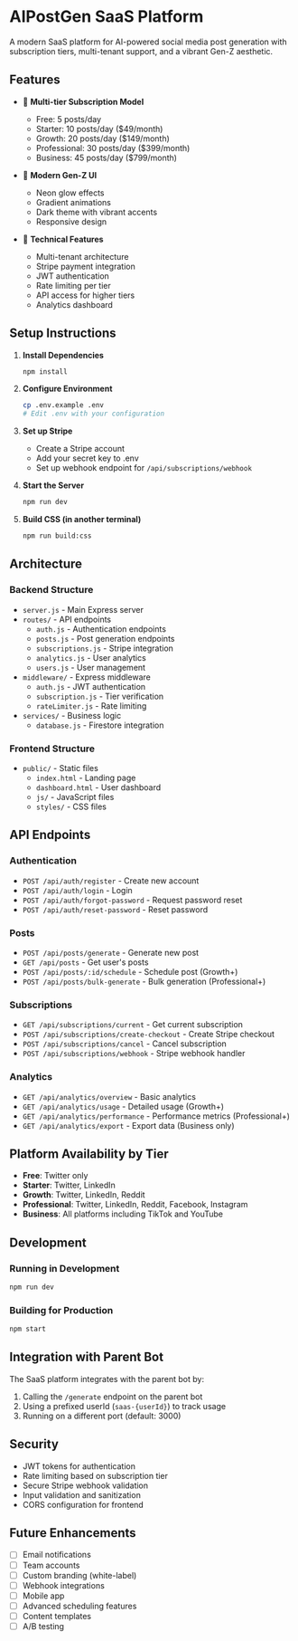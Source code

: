 # AIPostGen SaaS Platform

A modern SaaS platform for AI-powered social media post generation with subscription tiers, multi-tenant support, and a vibrant Gen-Z aesthetic.

## Features

- 🚀 **Multi-tier Subscription Model**
  - Free: 5 posts/day
  - Starter: 10 posts/day ($49/month)
  - Growth: 20 posts/day ($149/month)
  - Professional: 30 posts/day ($399/month)
  - Business: 45 posts/day ($799/month)

- 🎨 **Modern Gen-Z UI**
  - Neon glow effects
  - Gradient animations
  - Dark theme with vibrant accents
  - Responsive design

- 🔧 **Technical Features**
  - Multi-tenant architecture
  - Stripe payment integration
  - JWT authentication
  - Rate limiting per tier
  - API access for higher tiers
  - Analytics dashboard

## Setup Instructions

1. **Install Dependencies**
   ```bash
   npm install
   ```

2. **Configure Environment**
   ```bash
   cp .env.example .env
   # Edit .env with your configuration
   ```

3. **Set up Stripe**
   - Create a Stripe account
   - Add your secret key to .env
   - Set up webhook endpoint for `/api/subscriptions/webhook`

4. **Start the Server**
   ```bash
   npm run dev
   ```

5. **Build CSS (in another terminal)**
   ```bash
   npm run build:css
   ```

## Architecture

### Backend Structure
- `server.js` - Main Express server
- `routes/` - API endpoints
  - `auth.js` - Authentication endpoints
  - `posts.js` - Post generation endpoints
  - `subscriptions.js` - Stripe integration
  - `analytics.js` - User analytics
  - `users.js` - User management
- `middleware/` - Express middleware
  - `auth.js` - JWT authentication
  - `subscription.js` - Tier verification
  - `rateLimiter.js` - Rate limiting
- `services/` - Business logic
  - `database.js` - Firestore integration

### Frontend Structure
- `public/` - Static files
  - `index.html` - Landing page
  - `dashboard.html` - User dashboard
  - `js/` - JavaScript files
  - `styles/` - CSS files

## API Endpoints

### Authentication
- `POST /api/auth/register` - Create new account
- `POST /api/auth/login` - Login
- `POST /api/auth/forgot-password` - Request password reset
- `POST /api/auth/reset-password` - Reset password

### Posts
- `POST /api/posts/generate` - Generate new post
- `GET /api/posts` - Get user's posts
- `POST /api/posts/:id/schedule` - Schedule post (Growth+)
- `POST /api/posts/bulk-generate` - Bulk generation (Professional+)

### Subscriptions
- `GET /api/subscriptions/current` - Get current subscription
- `POST /api/subscriptions/create-checkout` - Create Stripe checkout
- `POST /api/subscriptions/cancel` - Cancel subscription
- `POST /api/subscriptions/webhook` - Stripe webhook handler

### Analytics
- `GET /api/analytics/overview` - Basic analytics
- `GET /api/analytics/usage` - Detailed usage (Growth+)
- `GET /api/analytics/performance` - Performance metrics (Professional+)
- `GET /api/analytics/export` - Export data (Business only)

## Platform Availability by Tier

- **Free**: Twitter only
- **Starter**: Twitter, LinkedIn
- **Growth**: Twitter, LinkedIn, Reddit
- **Professional**: Twitter, LinkedIn, Reddit, Facebook, Instagram
- **Business**: All platforms including TikTok and YouTube

## Development

### Running in Development
```bash
npm run dev
```

### Building for Production
```bash
npm start
```

## Integration with Parent Bot

The SaaS platform integrates with the parent bot by:
1. Calling the `/generate` endpoint on the parent bot
2. Using a prefixed userId (`saas-{userId}`) to track usage
3. Running on a different port (default: 3000)

## Security

- JWT tokens for authentication
- Rate limiting based on subscription tier
- Secure Stripe webhook validation
- Input validation and sanitization
- CORS configuration for frontend

## Future Enhancements

- [ ] Email notifications
- [ ] Team accounts
- [ ] Custom branding (white-label)
- [ ] Webhook integrations
- [ ] Mobile app
- [ ] Advanced scheduling features
- [ ] Content templates
- [ ] A/B testing